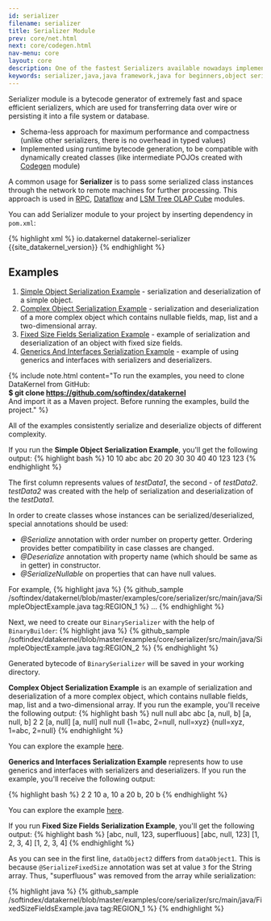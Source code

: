 ```yaml
---
id: serializer
filename: serializer
title: Serializer Module
prev: core/net.html
next: core/codegen.html
nav-menu: core
layout: core
description: One of the fastest Serializers available nowadays implemented using bytecode generator.
keywords: serializer,java,java framework,java for beginners,object serialization,spring alternative,bytecode generator
---
```


Serializer module is a bytecode generator of extremely fast and space efficient serializers, which are used for 
transferring data over wire or persisting it into a file system or database.

* Schema-less approach for maximum performance and compactness (unlike other serializers, there is no overhead 
in typed values)
* Implemented using runtime bytecode generation, to be compatible with dynamically created classes (like intermediate 
POJOs created with [Codegen](/docs/core/codegen.html) module)

A common usage for **Serializer** is to pass some serialized class instances through the network to 
remote machines for further processing. This approach is used in [RPC](/docs/cloud/rpc.html), 
[Dataflow](/docs/cloud/dataflow.html) and 
[LSM Tree OLAP Cube](/docs/cloud/cube.html) modules. 

You can add Serializer module to your project by inserting dependency in `pom.xml`: 

{% highlight xml %}
<dependency>
    <groupId>io.datakernel</groupId>
    <artifactId>datakernel-serializer</artifactId>
    <version>{{site_datakernel_version}}</version>
</dependency>
{% endhighlight %}

## Examples

1. [Simple Object Serialization Example](https://github.com/softindex/datakernel/blob/master/examples/core/serializer/src/main/java/SimpleObjectExample.java) - 
serialization and deserialization of a simple object.
2. [Complex Object Serialization Example](https://github.com/softindex/datakernel/blob/master/examples/core/serializer/src/main/java/ComplexObjectExample.java) - 
serialization and deserialization of a more complex object which contains nullable fields, map, list and a two-dimensional array.
3. [Fixed Size Fields Serialization Example](https://github.com/softindex/datakernel/blob/master/examples/core/serializer/src/main/java/FixedSizeFieldsExample.java) - 
example of serialization and deserialization of an object with fixed size fields.
4. [Generics And Interfaces Serialization Example](https://github.com/softindex/datakernel/blob/master/examples/core/serializer/src/main/java/GenericsAndInterfacesExample.java) - 
example of using generics and interfaces with serializers and deserializers.

{% include note.html content="To run the examples, you need to clone DataKernel from GitHub: 
<br> <b>$ git clone https://github.com/softindex/datakernel</b> 
<br> And import it as a Maven project. Before running the examples, build the project." %}

All of the examples consistently serialize and deserialize objects of different complexity.
 
If you run the **Simple Object Serialization Example**, you'll get the following output:
{% highlight bash %}
10 10
abc abc
20 20
30 30
40 40
123 123
{% endhighlight %}

The first column represents values of *testData1*, the second - of *testData2*. *testData2* was 
created with the help of serialization and deserialization of the *testData1*.

In order to create classes whose instances can be serialized/deserialized, special annotations should be used:
* *@Serialize* annotation with order number on property getter. Ordering provides better compatibility in case 
classes are changed.
* *@Deserialize* annotation with property name (which should be same as in getter) in constructor.
* *@SerializeNullable* on properties that can have null values.

For example, 
{% highlight java %}
{% github_sample /softindex/datakernel/blob/master/examples/core/serializer/src/main/java/SimpleObjectExample.java tag:REGION_1 %}
	...
{% endhighlight %}

Next, we need to create our `BinarySerializer` with the help of `BinaryBuilder`:
{% highlight java %}
{% github_sample /softindex/datakernel/blob/master/examples/core/serializer/src/main/java/SimpleObjectExample.java tag:REGION_2 %}
{% endhighlight %}

Generated bytecode of `BinarySerializer` will be saved in your working directory.

**Complex Object Serialization Example** is an example of serialization and deserialization of a more complex object, 
which contains nullable fields, map, list and a two-dimensional array. If you run the example, you'll receive the 
following output:
{% highlight bash %}
null null
abc abc
[a, null, b] [a, null, b]
2 2
[a, null] [a, null]
null null
{1=abc, 2=null, null=xyz} {null=xyz, 1=abc, 2=null}
{% endhighlight %}

You can explore the example [here](https://github.com/softindex/datakernel/blob/master/examples/core/serializer/src/main/java/ComplexObjectExample.java).

**Generics and Interfaces Serialization Example** represents how to use generics and interfaces with serializers and 
deserializers. If you run the example, you'll receive the following output:

{% highlight bash %}
2 2 
10 a, 10 a
20 b, 20 b
{% endhighlight %}

You can explore the example [here](https://github.com/softindex/datakernel/blob/master/examples/core/serializer/src/main/java/GenericsAndInterfacesExample.java).

If you run **Fixed Size Fields Serialization Example**, you'll get the following output:
{% highlight bash %}
[abc, null, 123, superfluous] [abc, null, 123]
[1, 2, 3, 4] [1, 2, 3, 4]
{% endhighlight %}

As you can see in the first line, `dataObject2` differs from `dataObject1`. This is because `@SerializeFixedSize` 
annotation  was set at value `3` for the String array. Thus, "superfluous" was removed from the array while serialization:

{% highlight java %}
{% github_sample /softindex/datakernel/blob/master/examples/core/serializer/src/main/java/FixedSizeFieldsExample.java tag:REGION_1 %}
{% endhighlight %}